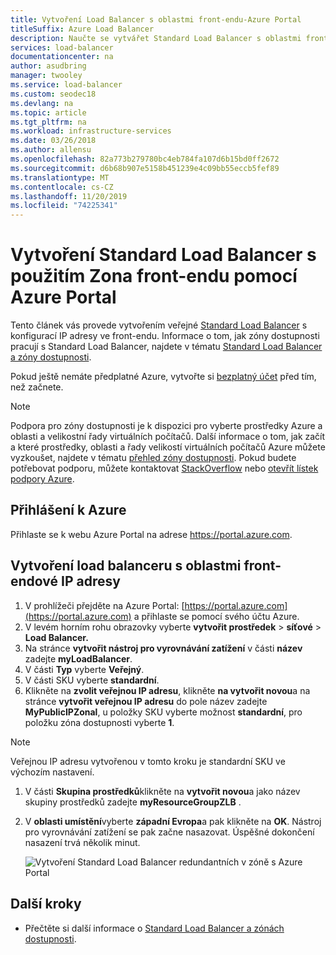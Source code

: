 ```yaml
---
title: Vytvoření Load Balancer s oblastmi front-endu-Azure Portal
titleSuffix: Azure Load Balancer
description: Naučte se vytvářet Standard Load Balancer s oblastmi front-endu s Azure Portal
services: load-balancer
documentationcenter: na
author: asudbring
manager: twooley
ms.service: load-balancer
ms.custom: seodec18
ms.devlang: na
ms.topic: article
ms.tgt_pltfrm: na
ms.workload: infrastructure-services
ms.date: 03/26/2018
ms.author: allensu
ms.openlocfilehash: 82a773b279780bc4eb784fa107d6b15bd0ff2672
ms.sourcegitcommit: d6b68b907e5158b451239e4c09bb55eccb5fef89
ms.translationtype: MT
ms.contentlocale: cs-CZ
ms.lasthandoff: 11/20/2019
ms.locfileid: "74225341"
---
```

#  <a name="create-a-standard-load-balancer-with-zonal-frontend-using-azure-portal"></a>Vytvoření Standard Load Balancer s použitím Zona front-endu pomocí Azure Portal

Tento článek vás provede vytvořením veřejné [Standard Load Balancer](https://aka.ms/azureloadbalancerstandard) s konfigurací IP adresy ve front-endu. Informace o tom, jak zóny dostupnosti pracují s Standard Load Balancer, najdete v tématu [Standard Load Balancer a zóny dostupnosti](load-balancer-standard-availability-zones.md). 

Pokud ještě nemáte předplatné Azure, vytvořte si [bezplatný účet](https://azure.microsoft.com/free/?WT.mc_id=A261C142F) před tím, než začnete.

> [!NOTE]
> Podpora pro zóny dostupnosti je k dispozici pro vyberte prostředky Azure a oblasti a velikostní řady virtuálních počítačů. Další informace o tom, jak začít a které prostředky, oblasti a řady velikostí virtuálních počítačů Azure můžete vyzkoušet, najdete v tématu [přehled zóny dostupnosti](https://docs.microsoft.com/azure/availability-zones/az-overview). Pokud budete potřebovat podporu, můžete kontaktovat [StackOverflow](https://stackoverflow.com/questions/tagged/azure-availability-zones) nebo [otevřít lístek podpory Azure](../azure-supportability/how-to-create-azure-support-request.md?toc=%2fazure%2fvirtual-network%2ftoc.json).  

## <a name="log-in-to-azure"></a>Přihlášení k Azure 

Přihlaste se k webu Azure Portal na adrese https://portal.azure.com.

## <a name="create-a-load-balancer-with-zonal-frontend-ip-address"></a>Vytvoření load balanceru s oblastmi front-endové IP adresy

1. V prohlížeči přejděte na Azure Portal: [https://portal.azure.com](https://portal.azure.com) a přihlaste se pomocí svého účtu Azure.
2. V levém horním rohu obrazovky vyberte **vytvořit prostředek** > **síťové** > **Load Balancer.**
3. Na stránce **vytvořit nástroj pro vyrovnávání zatížení** v části **název** zadejte **myLoadBalancer**.
4. V části **Typ** vyberte **Veřejný**.
5. V části SKU vyberte **standardní**.
6. Klikněte na **zvolit veřejnou IP adresu**, klikněte **na vytvořit novou**a na stránce **vytvořit veřejnou IP adresu** do pole název zadejte **MyPublicIPZonal**, u položky SKU vyberte možnost **standardní**, pro položku zóna dostupnosti vyberte **1**.
    
>[!NOTE] 
> Veřejnou IP adresu vytvořenou v tomto kroku je standardní SKU ve výchozím nastavení.

1. V části **Skupina prostředků**klikněte na **vytvořit novou**a jako název skupiny prostředků zadejte **myResourceGroupZLB** .
1. V **oblasti umístění**vyberte **západní Evropa**a pak klikněte na **OK**. Nástroj pro vyrovnávání zatížení se pak začne nasazovat. Úspěšné dokončení nasazení trvá několik minut.

    ![Vytvoření Standard Load Balancer redundantních v zóně s Azure Portal](./media/load-balancer-get-started-internet-availability-zones-zonal-portal/load-balancer-zonal-frontend.png)


## <a name="next-steps"></a>Další kroky
- Přečtěte si další informace o [Standard Load Balancer a zónách dostupnosti](load-balancer-standard-availability-zones.md).



